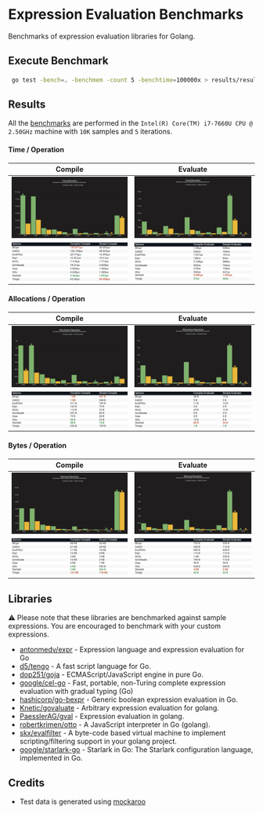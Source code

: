 # Expression Evaluation Benchmarks

Benchmarks of expression evaluation libraries for Golang.

## Execute Benchmark

```bash
 go test -bench=. -benchmem -count 5 -benchtime=100000x > results/results.out
```

## Results

All the [benchmarks](/results.out) are performed in the `Intel(R) Core(TM) i7-7660U CPU @ 2.50GHz` machine with `10K` samples and `5` iterations.

#### Time / Operation
| Compile                                                      | Evaluate                                                        |
| ------------------------------------------------------------------- | --------------------------------------------------------------------- |
| ![compile_time_bar.png](/expression-evaluation/results/compile_time_bar.png) | ![evaluate_time_bar.png](/expression-evaluation/results/evaluate_time_bar.png) |
| ![compile_time_table.png](/expression-evaluation/results/compile_time_table.png) | ![evaluate_time_table.png](/expression-evaluation/results/evaluate_time_table.png) |

#### Allocations / Operation

| Compile                                                      | Evaluate                                                        |
| ------------------------------------------------------------------- | --------------------------------------------------------------------- |
| ![compile_allocations_bar.png](/expression-evaluation/results/compile_allocations_bar.png) | ![evaluate_allocations_bar.png](/expression-evaluation/results/evaluate_allocations_bar.png) |
| ![compile_allocations_table.png](/expression-evaluation/results/compile_allocations_table.png) | ![evaluate_allocations_table.png](/expression-evaluation/results/evaluate_allocations_table.png) |

#### Bytes / Operation
| Compile                                                      | Evaluate                                                        |
| ------------------------------------------------------------------- | --------------------------------------------------------------------- |
| ![compile_memory_bar.png](/expression-evaluation/results/compile_memory_bar.png) | ![evaluate_memory_bar.png](/expression-evaluation/results/evaluate_memory_bar.png) |
| ![compile_memory_table.png](/expression-evaluation/results/compile_memory_table.png) | ![evaluate_memory_table.png](/expression-evaluation/results/evaluate_memory_table.png) |

## Libraries

:warning: Please note that these libraries are benchmarked against sample expressions. You are encouraged to benchmark with your custom expressions.

- [antonmedv/expr](https://github.com/antonmedv/expr) - Expression language and expression evaluation for Go
- [d5/tengo](https://github.com/d5/tengo) - A fast script language for Go.
- [dop251/goja](https://github.com/dop251/goja) - ECMAScript/JavaScript engine in pure Go.
- [google/cel-go](https://github.com/google/cel-go) - Fast, portable, non-Turing complete expression evaluation with gradual typing (Go)
- [hashicorp/go-bexpr](https://github.com/hashicorp/go-bexpr) - Generic boolean expression evaluation in Go.
- [Knetic/govaluate](https://github.com/Knetic/govaluate) - Arbitrary expression evaluation for golang.
- [PaesslerAG/gval](https://github.com/PaesslerAG/gval) - Expression evaluation in golang.
- [robertkrimen/otto](https://github.com/robertkrimen/otto) - A JavaScript interpreter in Go (golang).
- [skx/evalfilter](https://github.com/skx/evalfilter) - A byte-code based virtual machine to implement scripting/filtering support in your golang project.
- [google/starlark-go](https://github.com/google/starlark-go) - Starlark in Go: The Starlark configuration language, implemented in Go.
  
## Credits

- Test data is generated using [mockaroo](https://www.mockaroo.com/)
